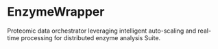 # EnzymeWrapper
Proteomic data orchestrator leveraging intelligent auto-scaling and real-time processing for distributed enzyme analysis Suite.
